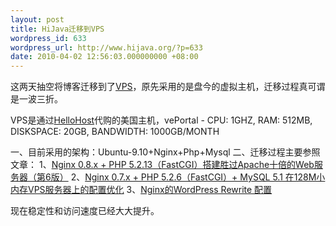 ```yaml
---
layout: post
title: HiJava迁移到VPS
wordpress_id: 633
wordpress_url: http://www.hijava.org/?p=633
date: 2010-04-02 12:56:03.000000000 +08:00
---
```

这两天抽空将博客迁移到了<a href="http://baike.baidu.com/view/698769.htm" target="_blank">VPS</a>，原先采用的是盘今的虚拟主机，迁移过程真可谓是一波三折。

VPS是通过<a href="https://hellohost.net/members/aff.php?aff=081" target="_blank">HelloHost</a>代购的美国主机，vePortal - CPU: 1GHZ, RAM: 512MB, DISKSPACE: 20GB, BANDWIDTH: 1000GB/MONTH

一、目前采用的架构：Ubuntu-9.10+Nginx+Php+Mysql
二、迁移过程主要参照文章：
1、<a href="http://blog.s135.com/nginx_php_v6/" target="_blank">Nginx 0.8.x + PHP 5.2.13（FastCGI）搭建胜过Apache十倍的Web服务器（第6版）</a>
2、<a href="http://blog.s135.com/post/375/" target="_blank">Nginx 0.7.x + PHP 5.2.6（FastCGI）+ MySQL 5.1 在128M小内存VPS服务器上的配置优化</a>
3、<a href="http://shiningray.cn/nginx-de-wordpress-pei-zhi.html" target="_blank">Nginx的WordPress Rewrite 配置</a>
<div>

现在稳定性和访问速度已经大大提升。

</div>

